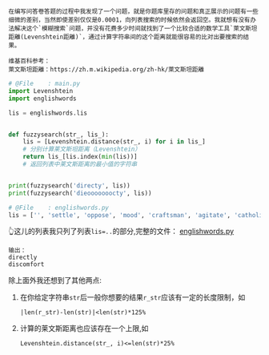
    在编写问答卷答题的过程中我发现了一个问题，就是你题库里存的问题和真正展示的问题有一些细微的差别，当然即使差别仅仅是0.0001，向列表搜索的时候依然会返回空。我就想有没有办法解决这个`模糊搜索`问题，并没有花费多少时间就找到了一个比较合适的数学工具`萊文斯坦距離(Levenshtein距離)`，通过计算字符串间的这个距离就能很容易的比对出要搜索的结果。

```
维基百科参考：
萊文斯坦距離：https://zh.m.wikipedia.org/zh-hk/萊文斯坦距離
```

```python
# @File    : main.py
import Levenshtein
import englishwords

lis = englishwords.lis


def fuzzysearch(str_, lis_):
    lis = [Levenshtein.distance(str_, i) for i in lis_]
    # 分别计算莱文斯坦距离（Levenshtein）
    return lis_[lis.index(min(lis))]
    # 返回列表中莱文斯距离的最小值的字符串


print(fuzzysearch('directy', lis))
print(fuzzysearch('dieooooooocty', lis))
```

```python
# @File    : englishwords.py
lis = ['', 'settle', 'oppose', 'mood', 'craftsman', 'agitate', 'catholic', 'go-ahe', 'bribery', 'emphasize']

```
👆这儿的列表我只列了列表`lis=..`的部分,完整的文件：
<a  href="https://github.com/xx025/xx025.github.com/blob/master/_posts/2020-10-16/englishwords.py">englishwords.py</a>  
```
输出：
directly
discomfort
```
除上面外我还想到了其他两点:

1. 在你给定字符串`str`后一般你想要的结果`r_str`应该有一定的长度限制，如
    ```
    |len(r_str)-len(str)|<len(str)*125%
    ```
2. 计算的莱文斯距离也应该存在一个上限,如
    ```
    Levenshtein.distance(str_, i)<=len(str)*25%
    ```
    
